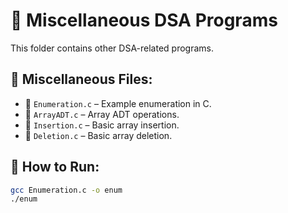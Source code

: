 # 📂 Miscellaneous DSA Programs

This folder contains other DSA-related programs.

## 📌 Miscellaneous Files:
- 📌 `Enumeration.c` – Example enumeration in C.
- 📌 `ArrayADT.c` – Array ADT operations.
- 📌 `Insertion.c` – Basic array insertion.
- 📌 `Deletion.c` – Basic array deletion.

## 📌 How to Run:
```bash
gcc Enumeration.c -o enum
./enum
